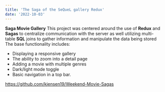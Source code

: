 ```yaml
---
title: 'The Saga of the SeQueL gallery Redux'
date: '2022-10-03'
---
```


**Saga Movie Gallery**
This project was centered around the use of **Redux** and **Sagas** to centralize communication with the server as well utilizing multi-table **SQL** joins to gather information and manipulate the data being stored
The base functionality includes: 
- Displaying a responsive gallery
- The ability to zoom into a detail page 
- Adding a movie with multiple genres 
- Dark/light mode toggle
- Basic navigation in a top bar.

https://github.com/kjensen19/Weekend-Movie-Sagas